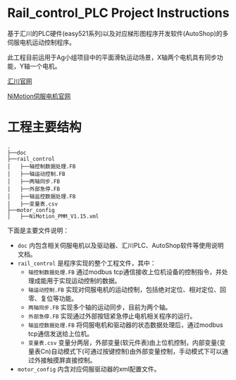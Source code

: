 # Rail_control_PLC Project Instructions
基于汇川的PLC硬件(easy521系列)以及对应梯形图程序开发软件(AutoShop)的多伺服电机运动控制程序。

此工程目前运用于Ag小组项目中的平面滑轨运动场景，X轴两个电机具有同步功能，Y轴一个电机。

[汇川官网](https://www.inovance.com/)

[NiMotion伺服电机官网](https://www.nimotion.cn/)

# 工程主要结构
  ```
  .
  ├──doc
  ├──rail_control
  │   ├──轴控制数据处理.FB
  │   ├──轴运动控制.FB
  │   ├──两轴同步.FB
  │   ├──外部急停.FB
  │   ├──轴监控数据处理.FB
  │   ├──变量表.csv
  ├──motor_config
  │   ├──NiMotion_PMM_V1.15.xml
  ```
下面是主要文件说明：
- `doc` 内包含相关伺服电机以及驱动器、汇川PLC、AutoShop软件等使用说明文档。
- `rail_control` 是程序实现的整个工程文件，其中：
  - `轴控制数据处理.FB` 通过modbus tcp通信接收上位机设备的控制指令，并处理成能用于实现运动控制的数据。
  - `轴运动控制.FB` 实现对伺服电机的运动控制，包括绝对定位、相对定位、回零、复位等功能。
  - `两轴同步.FB` 实现多个轴的运动同步，目前为两个轴。
  - `外部急停.FB` 实现通过外部按钮紧急停止电机相关程序的运行。
  - `轴监控数据处理.FB` 将伺服电机和驱动器的状态数据处理后，通过modbus tcp通信发送给上位机。
  - `变量表.csv` 变量分两层，外部变量(软元件表)由上位机控制，内部变量(变量表Cn)自动模式下(可通过按键控制)由外部变量控制，手动模式下可以通过外接触摸屏直接控制。
- `motor_config` 内含对应伺服驱动器的xml配置文件。
